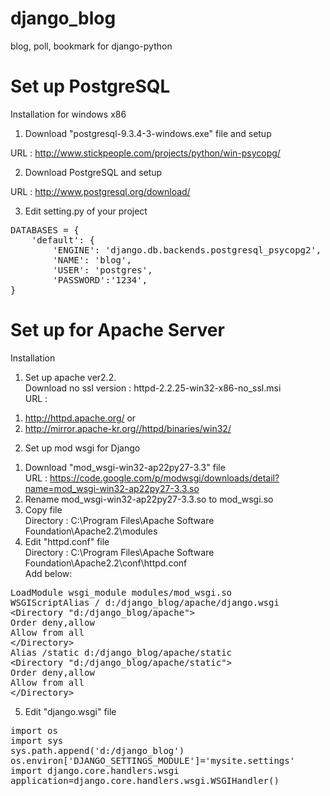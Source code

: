 django_blog
===========

blog, poll, bookmark for django-python




Set up PostgreSQL
============

Installation for windows x86

1) Download "postgresql-9.3.4-3-windows.exe" file and setup

URL : http://www.stickpeople.com/projects/python/win-psycopg/

2) Download PostgreSQL and setup

URL : http://www.postgresql.org/download/

3) Edit setting.py of your project
<pre>
DATABASES = {
    'default': {
        'ENGINE': 'django.db.backends.postgresql_psycopg2',
        'NAME': 'blog',
        'USER': 'postgres',
        'PASSWORD':'1234',
}
</pre>

Set up for Apache Server
============

Installation

1. Set up apache ver2.2.<br />
Download no ssl version : httpd-2.2.25-win32-x86-no_ssl.msi<br />
URL : <br />
1) http://httpd.apache.org/ or <br /> 
2) http://mirror.apache-kr.org//httpd/binaries/win32/ <br />

2. Set up mod wsgi for Django<br />
1) Download "mod_wsgi-win32-ap22py27-3.3" file<br />
URL : https://code.google.com/p/modwsgi/downloads/detail?name=mod_wsgi-win32-ap22py27-3.3.so<br />
2) Rename mod_wsgi-win32-ap22py27-3.3.so to mod_wsgi.so<br />
3) Copy file<br />
Directory : C:\Program Files\Apache Software Foundation\Apache2.2\modules<br />
4) Edit "httpd.conf" file<br />
Directory : C:\Program Files\Apache Software Foundation\Apache2.2\conf\httpd.conf <br />
Add below:
<pre>
LoadModule wsgi_module modules/mod_wsgi.so
WSGIScriptAlias / d:/django_blog/apache/django.wsgi
&lt;Directory "d:/django_blog/apache">
Order deny,allow
Allow from all
&lt;/Directory>
Alias /static d:/django_blog/apache/static
&lt;Directory "d:/django_blog/apache/static">
Order deny,allow
Allow from all
&lt;/Directory>
</pre>
5) Edit "django.wsgi" file
<pre>
import os
import sys
sys.path.append('d:/django_blog')
os.environ['DJANGO_SETTINGS_MODULE']='mysite.settings'
import django.core.handlers.wsgi
application=django.core.handlers.wsgi.WSGIHandler()
</pre>
